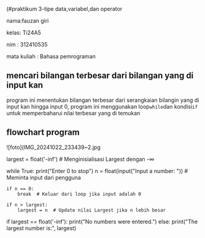 (#praktikum 3-tipe data,variabel,dan operator 

nama:fauzan giri

kelas: Ti24A5 

nim : 312410535

mata kuliah : Bahasa pemrograman 

## mencari bilangan terbesar dari bilangan yang di input kan 
program ini menentukan bilangan terbesar dari serangkaian bilangin yang di input kan hingga input 0, program ini menggunakan loop`while`dan kondisi`if` untuk memperbaharui nilai terbesar yang di temukan 
## flowchart program 
![foto](IMG_20241022_233439~2.jpg

largest = float('-inf')  # Menginisialisasi Largest dengan -∞

while True:
    print("Enter 0 to stop")
    n = float(input("Input a number: "))  # Meminta input dari pengguna

    if n == 0:
        break  # Keluar dari loop jika input adalah 0

    if n > largest:
        largest = n  # Update nilai Largest jika n lebih besar

if largest == float('-inf'):
    print("No numbers were entered.")
else:
    print("The largest number is:", largest)
```
